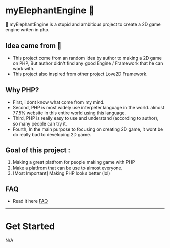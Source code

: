# myElephantEngine 🐘

🐘 myElephantEngine is a stupid and ambitious project to create a 2D game engine writen in php.

## Idea came from 🧠
- This project come from an random idea by author to making a 2D game on PHP, But author didn't find any good Engine / Framework that he can work with.
- This project also inspired from other project Love2D Framework.

## Why PHP?
- First, i dont know what come from my mind.
- Second, PHP is most widely use interpeter language in the world. almost 77.5% website in this entire world using this language.
- Third, PHP is really easy to use and understand (according to author), so many people can try it.
- Fourth, In the main purpose to focusing on creating 2D game, it wont be do really bad to developing 2D game.

## Goal of this project :
1. Making a great platfrom for people making game with PHP
2. Make a platfrom that can be use to almost everyone.
3. [Most Important] Making PHP looks better (lol)

## FAQ
- Read it here [FAQ](https://github.com/myElephantEngine/.github/wiki)
------

# Get Started

N/A

